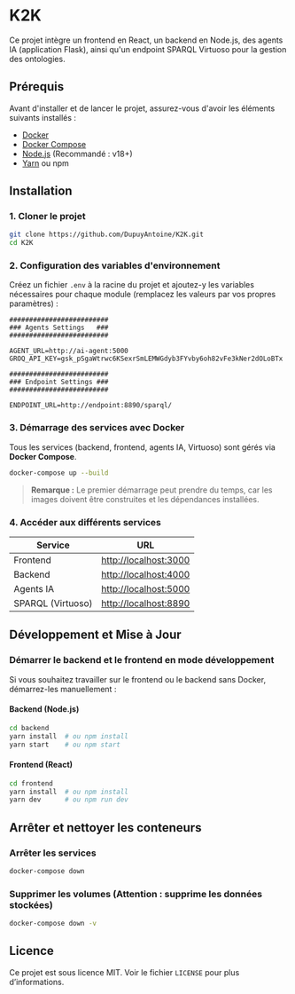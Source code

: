 # K2K

Ce projet intègre un frontend en React, un backend en Node.js, des agents IA (application Flask), ainsi qu'un endpoint SPARQL Virtuoso pour la gestion des ontologies.

## Prérequis

Avant d'installer et de lancer le projet, assurez-vous d'avoir les éléments suivants installés :

- [Docker](https://www.docker.com/)
- [Docker Compose](https://docs.docker.com/compose/install/)
- [Node.js](https://nodejs.org/) (Recommandé : v18+)
- [Yarn](https://yarnpkg.com/) ou npm

## Installation

### 1. Cloner le projet
```sh
git clone https://github.com/DupuyAntoine/K2K.git
cd K2K
```

### 2. Configuration des variables d'environnement
Créez un fichier `.env` à la racine du projet et ajoutez-y les variables nécessaires pour chaque module (remplacez les valeurs par vos propres paramètres) :

```env
#########################
### Agents Settings   ###
#########################

AGENT_URL=http://ai-agent:5000
GROQ_API_KEY=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

#########################
### Endpoint Settings ###
#########################

ENDPOINT_URL=http://endpoint:8890/sparql/
```

### 3. Démarrage des services avec Docker

Tous les services (backend, frontend, agents IA, Virtuoso) sont gérés via **Docker Compose**.

```sh
docker-compose up --build
```

> **Remarque :** Le premier démarrage peut prendre du temps, car les images doivent être construites et les dépendances installées.

### 4. Accéder aux différents services

| Service       | URL                              |
|--------------|---------------------------------|
| Frontend     | [http://localhost:3000](http://localhost:3000) |
| Backend      | [http://localhost:4000](http://localhost:4000) |
| Agents IA    | [http://localhost:5000](http://localhost:5000) |
| SPARQL (Virtuoso) | [http://localhost:8890](http://localhost:8890) |

## Développement et Mise à Jour

### Démarrer le backend et le frontend en mode développement
Si vous souhaitez travailler sur le frontend ou le backend sans Docker, démarrez-les manuellement :

#### Backend (Node.js)
```sh
cd backend
yarn install  # ou npm install
yarn start    # ou npm start
```

#### Frontend (React)
```sh
cd frontend
yarn install  # ou npm install
yarn dev      # ou npm run dev
```

## Arrêter et nettoyer les conteneurs

### Arrêter les services
```sh
docker-compose down
```

### Supprimer les volumes (Attention : supprime les données stockées)
```sh
docker-compose down -v
```

## Licence

Ce projet est sous licence MIT. Voir le fichier `LICENSE` pour plus d’informations.

